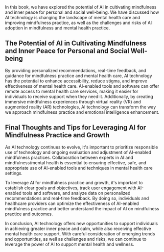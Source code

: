 
In this book, we have explored the potential of AI in cultivating mindfulness and inner peace for personal and social well-being. We have discussed how AI technology is changing the landscape of mental health care and improving mindfulness practice, as well as the challenges and risks of AI adoption in mindfulness and mental health practice.

The Potential of AI in Cultivating Mindfulness and Inner Peace for Personal and Social Well-being
-------------------------------------------------------------------------------------------------

By providing personalized recommendations, real-time feedback, and guidance for mindfulness practice and mental health care, AI technology has the potential to enhance accessibility, reduce stigma, and improve effectiveness of mental health care. AI-enabled tools and software can offer remote access to mental health care services, making it easier for individuals to receive support when they need it. Additionally, by creating immersive mindfulness experiences through virtual reality (VR) and augmented reality (AR) technologies, AI technology can transform the way we approach mindfulness practice and emotional intelligence enhancement.

Final Thoughts and Tips for Leveraging AI for Mindfulness Practice and Growth
-----------------------------------------------------------------------------

As AI technology continues to evolve, it's important to prioritize responsible use of technology and ongoing evaluation and adjustment of AI-enabled mindfulness practices. Collaboration between experts in AI and mindfulness/mental health is essential to ensuring effective, safe, and appropriate use of AI-enabled tools and techniques in mental health care settings.

To leverage AI for mindfulness practice and growth, it's important to establish clear goals and objectives, track user engagement with AI-enabled tools and software, and analyze data on personalized recommendations and real-time feedback. By doing so, individuals and healthcare providers can optimize the effectiveness of AI-enabled mindfulness practice and better understand the impact of AI on mindfulness practice and outcomes.

In conclusion, AI technology offers new opportunities to support individuals in achieving greater inner peace and calm, while also receiving effective mental health care support. With careful consideration of emerging trends and opportunities, as well as challenges and risks, we can continue to leverage the power of AI to support mental health and wellness.